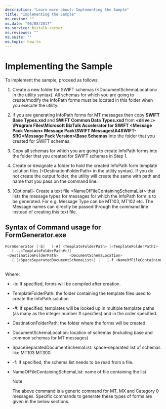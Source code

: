 ```yaml
---
description: "Learn more about: Implementing the Sample"
title: "Implementing the Sample"
ms.custom: ""
ms.date: "06/08/2017"
ms.service: biztalk-server
ms.reviewer: ""
ms.suite: ""
ms.topic: how-to
---
```

# Implementing the Sample
To implement the sample, proceed as follows:  
  
1.  Create a new folder for SWIFT schemas (\<DocumentSchemaLocation\> in the utility syntax). All schemas for which you are going to create/modify the InfoPath forms must be located in this folder when you execute the utility.  
  
2.  If you are generating InfoPath forms for MT messages then copy **SWIFT Base Types.xsd** and **SWIFT Common Data Types.xsd** from **\<drive :\> \Program Files\Microsoft BizTalk Accelerator for SWIFT \<Message Pack Version\> Message Pack\SWIFT Messages\A4SWIFT-SRG\<Message Pack Version\>\Base Schemas** into the folder that you created for SWIFT schemas.  
  
3.  Copy all schemas for which you are going to create InfoPath forms into the folder that you created for SWIFT schemas in Step 1.  
  
4.  Create or designate a folder to hold the created InfoPath form template solution files (\<DestinationFolderPath\> in the utility syntax). If you do not create the output folder, the utility will create the same with path and name that you pass on the command line.  
  
5.  [Optional]-  Create a text file \<NameOfFileContainingSchemaList\> that lists the message types for messages for which the InfoPath form is to be generated. For e.g. Message Type can be MT103, MT102 etc. The Message names can directly be passed through the command line instead of creating this text file.  
  
## Syntax of Command usage for FormGenerator.exe  
  
```csharp  
FormGenerator [-b]   [-#] <TemplateFolderPath> [<TemplateFolderPath2>   
   [...<TemplateFolderPath#>]]  
 <DestinationFolderPath>     <DocumentSchemaLocation>  
   { [<SpaceSeparatedDocumentSchemaList>] |   [-f <NameOfFileContainingSchemaList>] }  
  
```  
  
 Where:  
  
-   -b: If specified, forms will be compiled after creation.  
  
-   TemplateFolderPath: the folder containing the template files used to create the InfoPath solution  
  
-   -#: If specified, templates will be looked up in multiple template paths (as many as the integer number # specifies) and in the order specified.  
  
-   DestinationFolderPath: the folder where the forms will be created  
  
-   DocumentSchemaLocation: location of schemas (including base and common schemas for MT messages)  
  
-   SpaceSeparatedDocumentSchemaList: space-separated list of schemas like MT103 MT300.  
  
-   -f: If specified, the schema list needs to be read from a file.  
  
-   NameOfFileContainingSchemaList: name of file containing the list.  
  
    > [!NOTE]
    >  The above command is a generic command for MT, MX and Category 0 messages. Specific commands to generate these types of forms are given in the below sections.
